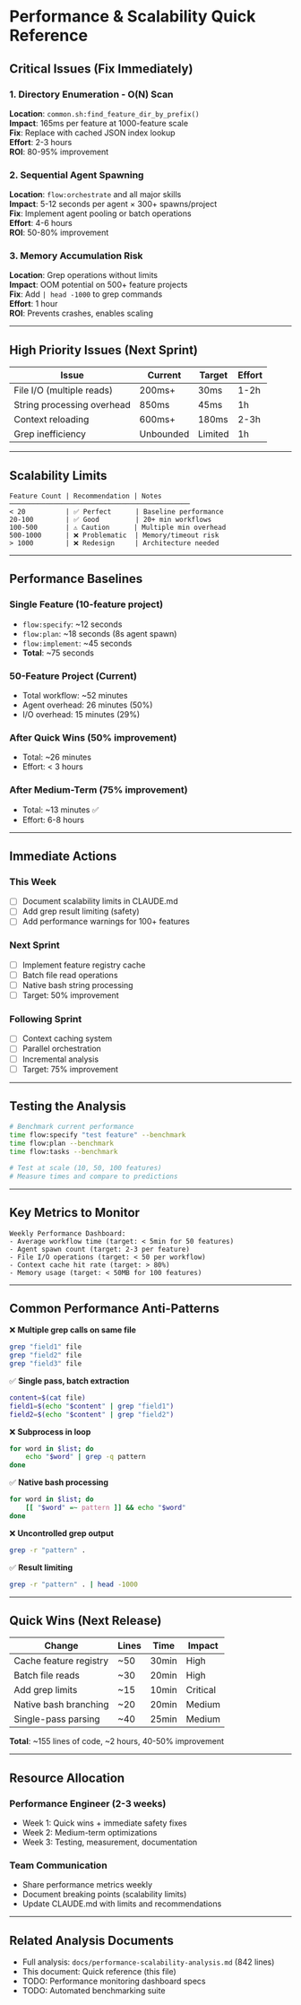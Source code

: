 # Performance & Scalability Quick Reference

## Critical Issues (Fix Immediately)

### 1. Directory Enumeration - O(N) Scan
**Location**: `common.sh:find_feature_dir_by_prefix()`  
**Impact**: 165ms per feature at 1000-feature scale  
**Fix**: Replace with cached JSON index lookup  
**Effort**: 2-3 hours  
**ROI**: 80-95% improvement  

### 2. Sequential Agent Spawning
**Location**: `flow:orchestrate` and all major skills  
**Impact**: 5-12 seconds per agent × 300+ spawns/project  
**Fix**: Implement agent pooling or batch operations  
**Effort**: 4-6 hours  
**ROI**: 50-80% improvement  

### 3. Memory Accumulation Risk
**Location**: Grep operations without limits  
**Impact**: OOM potential on 500+ feature projects  
**Fix**: Add `| head -1000` to grep commands  
**Effort**: 1 hour  
**ROI**: Prevents crashes, enables scaling  

---

## High Priority Issues (Next Sprint)

| Issue | Current | Target | Effort |
|-------|---------|--------|--------|
| File I/O (multiple reads) | 200ms+ | 30ms | 1-2h |
| String processing overhead | 850ms | 45ms | 1h |
| Context reloading | 600ms+ | 180ms | 2-3h |
| Grep inefficiency | Unbounded | Limited | 1h |

---

## Scalability Limits

```
Feature Count | Recommendation | Notes
─────────────────────────────────────────────
< 20          | ✅ Perfect      | Baseline performance
20-100        | ✅ Good         | 20+ min workflows
100-500       | ⚠️ Caution      | Multiple min overhead
500-1000      | ❌ Problematic  | Memory/timeout risk
> 1000        | ❌ Redesign     | Architecture needed
```

---

## Performance Baselines

### Single Feature (10-feature project)
- `flow:specify`: ~12 seconds
- `flow:plan`: ~18 seconds (8s agent spawn)
- `flow:implement`: ~45 seconds
- **Total**: ~75 seconds

### 50-Feature Project (Current)
- Total workflow: ~52 minutes
- Agent overhead: 26 minutes (50%)
- I/O overhead: 15 minutes (29%)

### After Quick Wins (50% improvement)
- Total: ~26 minutes
- Effort: < 3 hours

### After Medium-Term (75% improvement)
- Total: ~13 minutes ✅
- Effort: 6-8 hours

---

## Immediate Actions

### This Week
- [ ] Document scalability limits in CLAUDE.md
- [ ] Add grep result limiting (safety)
- [ ] Add performance warnings for 100+ features

### Next Sprint
- [ ] Implement feature registry cache
- [ ] Batch file read operations
- [ ] Native bash string processing
- [ ] Target: 50% improvement

### Following Sprint
- [ ] Context caching system
- [ ] Parallel orchestration
- [ ] Incremental analysis
- [ ] Target: 75% improvement

---

## Testing the Analysis

```bash
# Benchmark current performance
time flow:specify "test feature" --benchmark
time flow:plan --benchmark
time flow:tasks --benchmark

# Test at scale (10, 50, 100 features)
# Measure times and compare to predictions
```

---

## Key Metrics to Monitor

```
Weekly Performance Dashboard:
- Average workflow time (target: < 5min for 50 features)
- Agent spawn count (target: 2-3 per feature)
- File I/O operations (target: < 50 per workflow)
- Context cache hit rate (target: > 80%)
- Memory usage (target: < 50MB for 100 features)
```

---

## Common Performance Anti-Patterns

❌ **Multiple grep calls on same file**
```bash
grep "field1" file
grep "field2" file
grep "field3" file
```

✅ **Single pass, batch extraction**
```bash
content=$(cat file)
field1=$(echo "$content" | grep "field1")
field2=$(echo "$content" | grep "field2")
```

❌ **Subprocess in loop**
```bash
for word in $list; do
    echo "$word" | grep -q pattern
done
```

✅ **Native bash processing**
```bash
for word in $list; do
    [[ "$word" =~ pattern ]] && echo "$word"
done
```

❌ **Uncontrolled grep output**
```bash
grep -r "pattern" .
```

✅ **Result limiting**
```bash
grep -r "pattern" . | head -1000
```

---

## Quick Wins (Next Release)

| Change | Lines | Time | Impact |
|--------|-------|------|--------|
| Cache feature registry | ~50 | 30min | High |
| Batch file reads | ~30 | 20min | High |
| Add grep limits | ~15 | 10min | Critical |
| Native bash branching | ~20 | 20min | Medium |
| Single-pass parsing | ~40 | 25min | Medium |

**Total**: ~155 lines of code, ~2 hours, 40-50% improvement

---

## Resource Allocation

### Performance Engineer (2-3 weeks)
- Week 1: Quick wins + immediate safety fixes
- Week 2: Medium-term optimizations
- Week 3: Testing, measurement, documentation

### Team Communication
- Share performance metrics weekly
- Document breaking points (scalability limits)
- Update CLAUDE.md with limits and recommendations

---

## Related Analysis Documents

- Full analysis: `docs/performance-scalability-analysis.md` (842 lines)
- This document: Quick reference (this file)
- TODO: Performance monitoring dashboard specs
- TODO: Automated benchmarking suite

